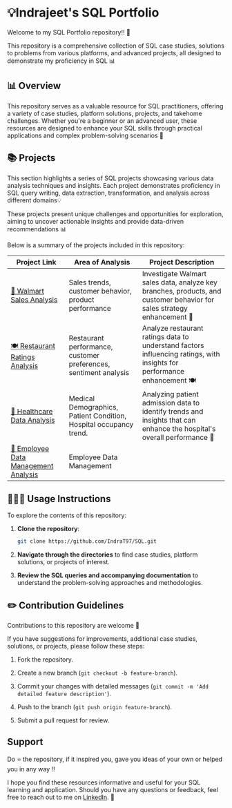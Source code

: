# 💡Indrajeet's SQL Portfolio

Welcome to my SQL Portfolio repository!! 🚀

This repository is a comprehensive collection of SQL case studies, solutions to problems from various platforms, and advanced projects, all designed to demonstrate my proficiency in SQL 📊

## 📊 Overview

This repository serves as a valuable resource for SQL practitioners, offering a variety of case studies, platform solutions, projects, and takehome challenges. Whether you're a beginner or an advanced user, these resources are designed to enhance your SQL skills through practical applications and complex problem-solving scenarios 🎯

## 📚 Projects

This section highlights a series of SQL projects showcasing various data analysis techniques and insights. Each project demonstrates proficiency in SQL query writing, data extraction, transformation, and analysis across different domains💡

These projects present unique challenges and opportunities for exploration, aiming to uncover actionable insights and provide data-driven recommendations 📊

Below is a summary of the projects included in this repository:

| Project Link | Area of Analysis | Project Description | 
|---|---|---|
|  [🏪 Walmart Sales Analysis](https://github.com/IndraT97/Everything-About-SQL/tree/main/Walmart%20Data%20Analysis) | Sales trends, customer behavior, product performance | Investigate Walmart sales data, analyze key branches, products, and customer behavior for sales strategy enhancement 🛒|  
|  [🍽️ Restaurant Ratings Analysis](https://github.com/IndraT97/Everything-About-SQL/tree/main/restaurant-ratings-analysis) | Restaurant performance, customer preferences, sentiment analysis | Analyze restaurant ratings data to understand factors influencing ratings, with insights for performance enhancement 🍽️| 
|  [🏥 Healthcare Data Analysis](https://github.com/IndraT97/Everything-About-SQL/tree/main/Healthcare%20Data%20Analysis) | Medical Demographics, Patient Condition, Hospital occupancy trend. | Analyzing patient admission data to identify trends and insights that can enhance the hospital's overall performance 🚦|
|  [🏥 Employee Data Management Analysis](https://github.com/IndraT97/Everything-About-SQL/tree/main/Employee%20Data%20Management%20Analysis) | Employee Data Management |  |

## 👩🏻‍💻 Usage Instructions

To explore the contents of this repository:

1. **Clone the repository**:

    ```sh
    git clone https://github.com/IndraT97/SQL.git
    ```

2. **Navigate through the directories** to find case studies, platform solutions, or projects of interest.

3. **Review the SQL queries and accompanying documentation** to understand the problem-solving approaches and methodologies.


## ✏️ Contribution Guidelines

Contributions to this repository are welcome 🚀

If you have suggestions for improvements, additional case studies, solutions, or projects, please follow these steps:

1. Fork the repository.

2. Create a new branch (`git checkout -b feature-branch`).

3. Commit your changes with detailed messages (`git commit -m 'Add detailed feature description'`).

4. Push to the branch (`git push origin feature-branch`).

5. Submit a pull request for review.

## Support

Do ⭐ the repository, if it inspired you, gave you ideas of your own or helped you in any way !!

I hope you find these resources informative and useful for your SQL learning and application. Should you have any questions or feedback, feel free to reach out to me on [LinkedIn](https://www.linkedin.com/in/i97/). 🙌


